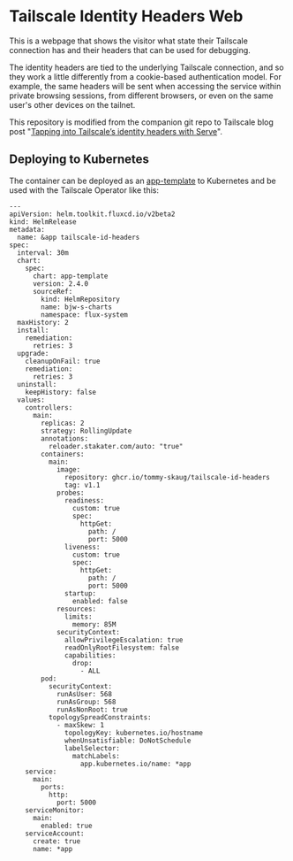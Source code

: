 # Tailscale Identity Headers Web

This is a webpage that shows the visitor what state their Tailscale connection has and their headers that can be used for debugging.

The identity headers are tied to the underlying Tailscale connection, and so they work a little differently from a cookie-based authentication model. For example, the same headers will be sent when accessing the service within private browsing sessions, from different browsers, or even on the same user's other devices on the tailnet.

This repository is modified from the companion git repo to Tailscale blog post "[Tapping into Tailscale’s identity headers with Serve](https://tailscale.dev/blog/id-headers-tailscale-serve-flask)".

## Deploying to Kubernetes

The container can be deployed as an [app-template](https://github.com/bjw-s/helm-charts) to Kubernetes and be used with the Tailscale Operator like this:

```
---
apiVersion: helm.toolkit.fluxcd.io/v2beta2
kind: HelmRelease
metadata:
  name: &app tailscale-id-headers
spec:
  interval: 30m
  chart:
    spec:
      chart: app-template
      version: 2.4.0
      sourceRef:
        kind: HelmRepository
        name: bjw-s-charts
        namespace: flux-system
  maxHistory: 2
  install:
    remediation:
      retries: 3
  upgrade:
    cleanupOnFail: true
    remediation:
      retries: 3
  uninstall:
    keepHistory: false
  values:
    controllers:
      main:
        replicas: 2
        strategy: RollingUpdate
        annotations:
          reloader.stakater.com/auto: "true"
        containers:
          main:
            image:
              repository: ghcr.io/tommy-skaug/tailscale-id-headers
              tag: v1.1
            probes:
              readiness:
                custom: true
                spec:
                  httpGet:
                    path: /
                    port: 5000
              liveness:
                custom: true
                spec:
                  httpGet:
                    path: /
                    port: 5000
              startup:
                enabled: false
            resources:
              limits:
                memory: 85M
            securityContext:
              allowPrivilegeEscalation: true
              readOnlyRootFilesystem: false
              capabilities:
                drop:
                  - ALL
        pod:
          securityContext:
            runAsUser: 568
            runAsGroup: 568
            runAsNonRoot: true
          topologySpreadConstraints:
            - maxSkew: 1
              topologyKey: kubernetes.io/hostname
              whenUnsatisfiable: DoNotSchedule
              labelSelector:
                matchLabels:
                  app.kubernetes.io/name: *app
    service:
      main:
        ports:
          http:
            port: 5000
    serviceMonitor:
      main:
        enabled: true
    serviceAccount:
      create: true
      name: *app
```
